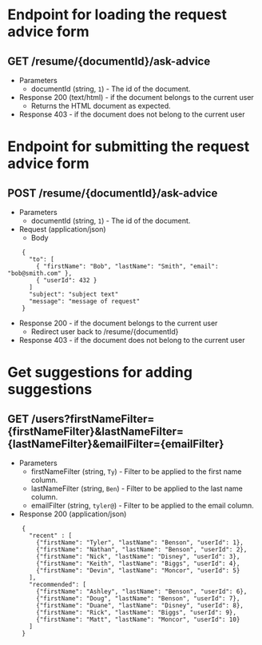 # Endpoint for loading the request advice form
## GET /resume/{documentId}/ask-advice
+ Parameters
  + documentId (string, `1`) - The id of the document.
+ Response 200 (text/html) - if the document belongs to the current user
  + Returns the HTML document as expected.
+ Response 403 - if the document does not belong to the current user

# Endpoint for submitting the request advice form
## POST /resume/{documentId}/ask-advice
+ Parameters
  + documentId (string, `1`) - The id of the document.
+ Request (application/json)
  + Body

```
    {
      "to": [
        { "firstName": "Bob", "lastName": "Smith", "email": "bob@smith.com" },
        { "userId": 432 }
      ]
      "subject": "subject text"
      "message": "message of request"
    }
```

+ Response 200 - if the document belongs to the current user
  + Redirect user back to /resume/{documentId}
+ Response 403 - if the document does not belong to the current user


# Get suggestions for adding suggestions
## GET /users?firstNameFilter={firstNameFilter}&lastNameFilter={lastNameFilter}&emailFilter={emailFilter}
+ Parameters
  + firstNameFilter (string, `Ty`) - Filter to be applied to the first name column.
  + lastNameFilter (string, `Ben`) - Filter to be applied to the last name column.
  + emailFilter (string, `tyler@`) - Filter to be applied to the email column.
+ Response 200 (application/json)

```
    {
      "recent" : [
        {"firstName": "Tyler", "lastName": "Benson", "userId": 1},
        {"firstName": "Nathan", "lastName": "Benson", "userId": 2},
        {"firstName": "Nick", "lastName": "Disney", "userId": 3},
        {"firstName": "Keith", "lastName": "Biggs", "userId": 4},
        {"firstName": "Devin", "lastName": "Moncor", "userId": 5}
      ],
      "recommended": [
        {"firstName": "Ashley", "lastName": "Benson", "userId": 6},
        {"firstName": "Doug", "lastName": "Benson", "userId": 7},
        {"firstName": "Duane", "lastName": "Disney", "userId": 8},
        {"firstName": "Rick", "lastName": "Biggs", "userId": 9},
        {"firstName": "Matt", "lastName": "Moncor", "userId": 10}
      ]
    }
```